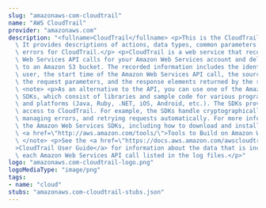 ```yaml
---
slug: "amazonaws-com-cloudtrail"
name: "AWS CloudTrail"
provider: "amazonaws.com"
description: "<fullname>CloudTrail</fullname> <p>This is the CloudTrail API Reference.\
  \ It provides descriptions of actions, data types, common parameters, and common\
  \ errors for CloudTrail.</p> <p>CloudTrail is a web service that records Amazon\
  \ Web Services API calls for your Amazon Web Services account and delivers log files\
  \ to an Amazon S3 bucket. The recorded information includes the identity of the\
  \ user, the start time of the Amazon Web Services API call, the source IP address,\
  \ the request parameters, and the response elements returned by the service.</p>\
  \ <note> <p>As an alternative to the API, you can use one of the Amazon Web Services\
  \ SDKs, which consist of libraries and sample code for various programming languages\
  \ and platforms (Java, Ruby, .NET, iOS, Android, etc.). The SDKs provide programmatic\
  \ access to CloudTrail. For example, the SDKs handle cryptographically signing requests,\
  \ managing errors, and retrying requests automatically. For more information about\
  \ the Amazon Web Services SDKs, including how to download and install them, see\
  \ <a href=\"http://aws.amazon.com/tools/\">Tools to Build on Amazon Web Services</a>.</p>\
  \ </note> <p>See the <a href=\"https://docs.aws.amazon.com/awscloudtrail/latest/userguide/cloudtrail-user-guide.html\"\
  >CloudTrail User Guide</a> for information about the data that is included with\
  \ each Amazon Web Services API call listed in the log files.</p>"
logo: "amazonaws.com-cloudtrail-logo.png"
logoMediaType: "image/png"
tags:
- name: "cloud"
stubs: "amazonaws.com-cloudtrail-stubs.json"
---
```

